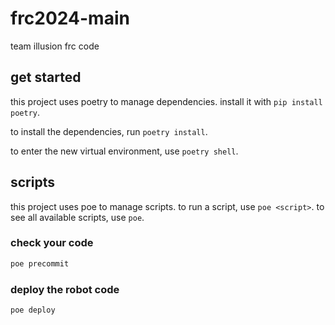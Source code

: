 # frc2024-main

team illusion frc code

## get started
this project uses poetry to manage dependencies. install it with `pip install poetry`.

to install the dependencies, run `poetry install`.

to enter the new virtual environment, use `poetry shell`.

## scripts
this project uses poe to manage scripts. to run a script, use `poe <script>`. to see all available scripts, use `poe`.
### check your code
```sh
poe precommit
```

### deploy the robot code
```sh
poe deploy
```